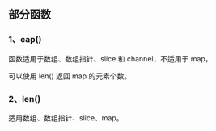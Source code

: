 ## 部分函数
### 1、cap() 
函数适用于数组、数组指针、slice 和 channel，不适用于 map，

可以使用 len() 返回 map 的元素个数。

### 2、len()
适用数组、数组指针、slice、map。